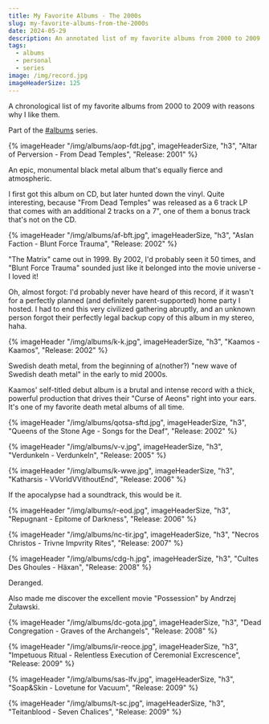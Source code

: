 ```yaml
---
title: My Favorite Albums - The 2000s
slug: my-favorite-albums-from-the-2000s
date: 2024-05-29
description: An annotated list of my favorite albums from 2000 to 2009.
tags:
  - albums
  - personal
  - series
image: /img/record.jpg
imageHeaderSize: 125
---
```


A chronological list of my favorite albums from 2000 to 2009 with reasons why I like them.

Part of the [#albums](/tags/albums/) series.

<div class="hr shadow mt2 mb2"></div>

{% imageHeader "/img/albums/aop-fdt.jpg", imageHeaderSize, "h3", "Altar of Perversion - From Dead Temples", "Release: 2001" %}

An epic, monumental black metal album that's equally fierce and atmospheric.

I first got this album on CD, but later hunted down the vinyl. Quite interesting, because "From Dead Temples" was released as a 6 track LP that comes with an additional 2 tracks on a 7", one of them a bonus track that's not on the CD.

{% imageHeader "/img/albums/af-bft.jpg", imageHeaderSize, "h3", "Aslan Faction - Blunt Force Trauma", "Release: 2002" %}

"The Matrix" came out in 1999. By 2002, I'd probably seen it 50 times, and "Blunt Force Trauma" sounded just like it belonged into the movie universe - I loved it!

Oh, almost forgot: I'd probably never have heard of this record, if it wasn't for a perfectly planned (and definitely parent-supported) home party I hosted. I had to end this very civilized gathering abruptly, and an unknown person forgot their perfectly legal backup copy of this album in my stereo, haha.

{% imageHeader "/img/albums/k-k.jpg", imageHeaderSize, "h3", "Kaamos - Kaamos", "Release: 2002" %}

Swedish death metal, from the beginning of a(nother?) "new wave of Swedish death metal" in the early to mid 2000s.

Kaamos' self-titled debut album is a brutal and intense record with a thick, powerful production that drives their "Curse of Aeons" right into your ears. It's one of my favorite death metal albums of all time.

{% imageHeader "/img/albums/qotsa-sftd.jpg", imageHeaderSize, "h3", "Queens of the Stone Age - Songs for the Deaf", "Release: 2002" %}

{% imageHeader "/img/albums/v-v.jpg", imageHeaderSize, "h3", "Verdunkeln - Verdunkeln", "Release: 2005" %}

{% imageHeader "/img/albums/k-wwe.jpg", imageHeaderSize, "h3", "Katharsis - VVorldVVithoutEnd", "Release: 2006" %}

If the apocalypse had a soundtrack, this would be it.

{% imageHeader "/img/albums/r-eod.jpg", imageHeaderSize, "h3", "Repugnant - Epitome of Darkness", "Release: 2006" %}

{% imageHeader "/img/albums/nc-tir.jpg", imageHeaderSize, "h3", "Necros Christos - Trivne Impvrity Rites", "Release: 2007" %}

{% imageHeader "/img/albums/cdg-h.jpg", imageHeaderSize, "h3", "Cultes Des Ghoules - Häxan", "Release: 2008" %}

Deranged.

Also made me discover the excellent movie "Possession" by Andrzej Żuławski.

{% imageHeader "/img/albums/dc-gota.jpg", imageHeaderSize, "h3", "Dead Congregation - Graves of the Archangels", "Release: 2008" %}

{% imageHeader "/img/albums/ir-reoce.jpg", imageHeaderSize, "h3", "Impetuous Ritual - Relentless Execution of Ceremonial Excrescence", "Release: 2009" %}

{% imageHeader "/img/albums/sas-lfv.jpg", imageHeaderSize, "h3", "Soap&Skin - Lovetune for Vacuum", "Release: 2009" %}

{% imageHeader "/img/albums/t-sc.jpg", imageHeaderSize, "h3", "Teitanblood - Seven Chalices", "Release: 2009" %}
